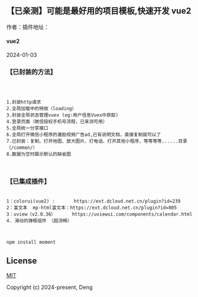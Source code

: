 ## 【已亲测】可能是最好用的项目模板,快速开发 vue2



作者：插件地址：

[](https://ext.dcloud.net.cn/publisher?id=117346)

#### vue2

2024-01-03


### 【已封装的方法】
````



1.封装http请求
2.全局加载中的特效（loading）
3.封装全局状态管理vuex (eg:用户信息Vuex中获取)
4.登录页面（微信授权手机号流程，已亲测可用）
5.全局统一分享接口
6.全局打开微信小程序的激励视频广告ad,已有说明文档，直接复制就可以了
7.已封装：复制、打开地图、放大图片、打电话、打开其他小程序、等等等等......目录（/common/）
8.数据为空时展示默认的缺省图



````

### 【已集成插件】

````

1：colorui(vue2) :       https://ext.dcloud.net.cn/plugin?id=239
2：富文本  mp-html富文本：https://ext.dcloud.net.cn/plugin?id=805
3：uview（v2.0.36）      https://uviewui.com/components/calendar.html
4. 滑动的弹框组件 （超流畅）


````




````

npm install moment

````

## License

[MIT](https://opensource.org/licenses/MIT)

Copyright (c) 2024-present, Deng